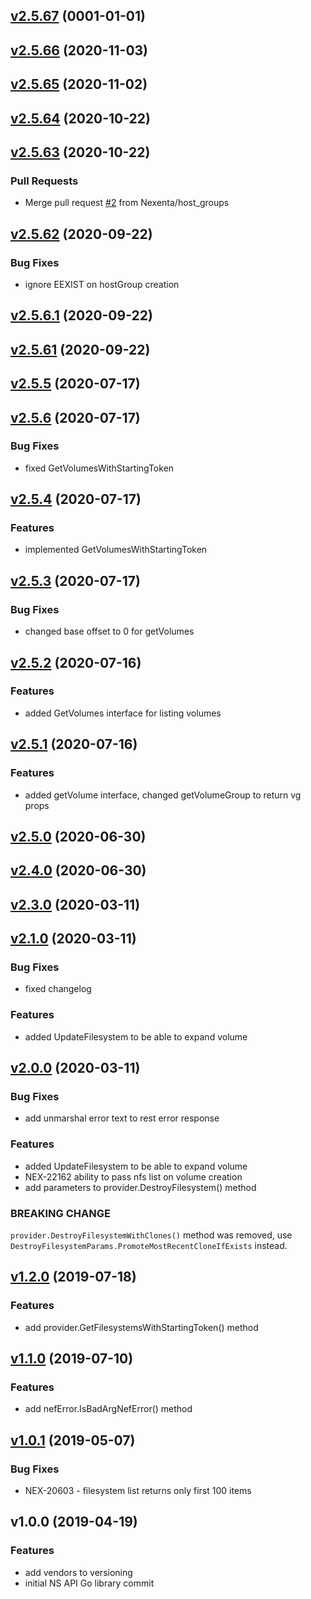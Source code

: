 
<a name="v2.5.67"></a>
## [v2.5.67](https://github.com/Nexenta/go-nexentastor/compare/v2.5.66...v2.5.67) (0001-01-01)


<a name="v2.5.66"></a>
## [v2.5.66](https://github.com/Nexenta/go-nexentastor/compare/v2.5.65...v2.5.66) (2020-11-03)


<a name="v2.5.65"></a>
## [v2.5.65](https://github.com/Nexenta/go-nexentastor/compare/v2.5.64...v2.5.65) (2020-11-02)


<a name="v2.5.64"></a>
## [v2.5.64](https://github.com/Nexenta/go-nexentastor/compare/v2.5.63...v2.5.64) (2020-10-22)


<a name="v2.5.63"></a>
## [v2.5.63](https://github.com/Nexenta/go-nexentastor/compare/v2.5.62...v2.5.63) (2020-10-22)

### Pull Requests

* Merge pull request [#2](https://github.com/Nexenta/go-nexentastor/issues/2) from Nexenta/host_groups


<a name="v2.5.62"></a>
## [v2.5.62](https://github.com/Nexenta/go-nexentastor/compare/v2.5.6.1...v2.5.62) (2020-09-22)

### Bug Fixes

* ignore EEXIST on hostGroup creation


<a name="v2.5.6.1"></a>
## [v2.5.6.1](https://github.com/Nexenta/go-nexentastor/compare/v2.5.61...v2.5.6.1) (2020-09-22)


<a name="v2.5.61"></a>
## [v2.5.61](https://github.com/Nexenta/go-nexentastor/compare/v2.5.5...v2.5.61) (2020-09-22)


<a name="v2.5.5"></a>
## [v2.5.5](https://github.com/Nexenta/go-nexentastor/compare/v2.5.6...v2.5.5) (2020-07-17)


<a name="v2.5.6"></a>
## [v2.5.6](https://github.com/Nexenta/go-nexentastor/compare/v2.5.4...v2.5.6) (2020-07-17)

### Bug Fixes

* fixed GetVolumesWithStartingToken


<a name="v2.5.4"></a>
## [v2.5.4](https://github.com/Nexenta/go-nexentastor/compare/v2.5.3...v2.5.4) (2020-07-17)

### Features

* implemented GetVolumesWithStartingToken


<a name="v2.5.3"></a>
## [v2.5.3](https://github.com/Nexenta/go-nexentastor/compare/v2.5.2...v2.5.3) (2020-07-17)

### Bug Fixes

* changed base offset to 0 for getVolumes


<a name="v2.5.2"></a>
## [v2.5.2](https://github.com/Nexenta/go-nexentastor/compare/v2.5.1...v2.5.2) (2020-07-16)

### Features

* added GetVolumes interface for listing volumes


<a name="v2.5.1"></a>
## [v2.5.1](https://github.com/Nexenta/go-nexentastor/compare/v2.5.0...v2.5.1) (2020-07-16)

### Features

* added getVolume interface, changed getVolumeGroup to return vg props


<a name="v2.5.0"></a>
## [v2.5.0](https://github.com/Nexenta/go-nexentastor/compare/v2.4.0...v2.5.0) (2020-06-30)


<a name="v2.4.0"></a>
## [v2.4.0](https://github.com/Nexenta/go-nexentastor/compare/v2.3.0...v2.4.0) (2020-06-30)


<a name="v2.3.0"></a>
## [v2.3.0](https://github.com/Nexenta/go-nexentastor/compare/v2.1.0...v2.3.0) (2020-03-11)


<a name="v2.1.0"></a>
## [v2.1.0](https://github.com/Nexenta/go-nexentastor/compare/v2.0.0...v2.1.0) (2020-03-11)

### Bug Fixes

* fixed changelog

### Features

* added UpdateFilesystem to be able to expand volume


<a name="v2.0.0"></a>
## [v2.0.0](https://github.com/Nexenta/go-nexentastor/compare/v1.2.0...v2.0.0) (2020-03-11)

### Bug Fixes

* add unmarshal error text to rest error response

### Features

* added UpdateFilesystem to be able to expand volume
* NEX-22162 ability to pass nfs list on volume creation
* add parameters to provider.DestroyFilesystem() method

### BREAKING CHANGE


`provider.DestroyFilesystemWithClones()` method was removed, use `DestroyFilesystemParams.PromoteMostRecentCloneIfExists` instead.


<a name="v1.2.0"></a>
## [v1.2.0](https://github.com/Nexenta/go-nexentastor/compare/v1.1.0...v1.2.0) (2019-07-18)

### Features

* add provider.GetFilesystemsWithStartingToken() method


<a name="v1.1.0"></a>
## [v1.1.0](https://github.com/Nexenta/go-nexentastor/compare/v1.0.1...v1.1.0) (2019-07-10)

### Features

* add nefError.IsBadArgNefError() method


<a name="v1.0.1"></a>
## [v1.0.1](https://github.com/Nexenta/go-nexentastor/compare/v1.0.0...v1.0.1) (2019-05-07)

### Bug Fixes

* NEX-20603 - filesystem list returns only first 100 items


<a name="v1.0.0"></a>
## v1.0.0 (2019-04-19)

### Features

* add vendors to versioning
* initial NS API Go library commit

